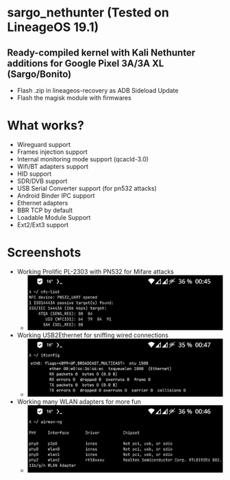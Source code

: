 # sargo_nethunter (Tested on LineageOS 19.1)
Ready-compiled kernel with Kali Nethunter additions for Google Pixel 3A/3A XL (Sargo/Bonito)
--------------

* Flash .zip in lineageos-recovery as ADB Sideload Update
* Flash the magisk module with firmwares

# What works?
- Wireguard support
- Frames injection support
- Internal monitoring mode support (qcacld-3.0)
- Wifi/BT adapters support
- HID support
- SDR/DVB support
- USB Serial Converter support (for pn532 attacks)
- Android Binder IPC support
- Ethernet adapters
- BBR TCP by default
- Loadable Module Support
- Ext2/Ext3 support

# Screenshots
* Working Prolific PL-2303 with PN532 for Mifare attacks
  - ![nfc-list](https://github.com/Nougat-User/sargo_nethunter/blob/main/nfc-list.jpg?raw=true)
* Working USB2Ethernet for sniffing wired connections
  - ![ifconfig](https://github.com/Nougat-User/sargo_nethunter/blob/main/ifconfig.jpg?raw=true)
* Working many WLAN adapters for more fun
  - ![airmon-ng](https://github.com/Nougat-User/sargo_nethunter/blob/main/airmon-ng.jpg?raw=true)
